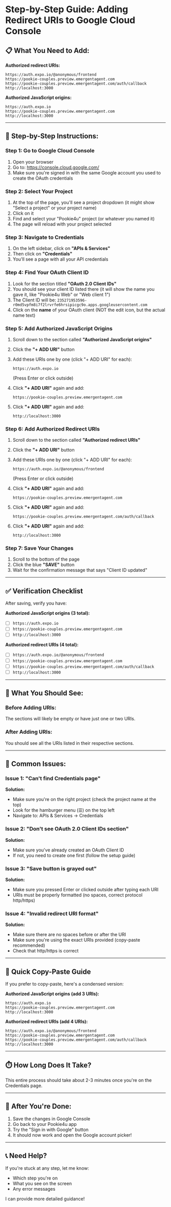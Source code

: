 # Step-by-Step Guide: Adding Redirect URIs to Google Cloud Console

## 📋 What You Need to Add:

**Authorized redirect URIs:**
```
https://auth.expo.io/@anonymous/frontend
https://pookie-couples.preview.emergentagent.com
https://pookie-couples.preview.emergentagent.com/auth/callback
http://localhost:3000
```

**Authorized JavaScript origins:**
```
https://auth.expo.io
https://pookie-couples.preview.emergentagent.com
http://localhost:3000
```

---

## 🎯 Step-by-Step Instructions:

### Step 1: Go to Google Cloud Console
1. Open your browser
2. Go to: https://console.cloud.google.com/
3. Make sure you're signed in with the same Google account you used to create the OAuth credentials

### Step 2: Select Your Project
1. At the top of the page, you'll see a project dropdown (it might show "Select a project" or your project name)
2. Click on it
3. Find and select your "Pookie4u" project (or whatever you named it)
4. The page will reload with your project selected

### Step 3: Navigate to Credentials
1. On the left sidebar, click on **"APIs & Services"**
2. Then click on **"Credentials"**
3. You'll see a page with all your API credentials

### Step 4: Find Your OAuth Client ID
1. Look for the section titled **"OAuth 2.0 Client IDs"**
2. You should see your client ID listed there (it will show the name you gave it, like "Pookie4u Web" or "Web client 1")
3. The Client ID will be: `235271953596-r0md5vpfm8i7f2lrvrfe6hrsipicgc9o.apps.googleusercontent.com`
4. Click on the **name** of your OAuth client (NOT the edit icon, but the actual name text)

### Step 5: Add Authorized JavaScript Origins
1. Scroll down to the section called **"Authorized JavaScript origins"**
2. Click the **"+ ADD URI"** button
3. Add these URIs one by one (click "+ ADD URI" for each):
   ```
   https://auth.expo.io
   ```
   (Press Enter or click outside)
   
4. Click **"+ ADD URI"** again and add:
   ```
   https://pookie-couples.preview.emergentagent.com
   ```
   
5. Click **"+ ADD URI"** again and add:
   ```
   http://localhost:3000
   ```

### Step 6: Add Authorized Redirect URIs
1. Scroll down to the section called **"Authorized redirect URIs"**
2. Click the **"+ ADD URI"** button
3. Add these URIs one by one (click "+ ADD URI" for each):
   ```
   https://auth.expo.io/@anonymous/frontend
   ```
   (Press Enter or click outside)
   
4. Click **"+ ADD URI"** again and add:
   ```
   https://pookie-couples.preview.emergentagent.com
   ```
   
5. Click **"+ ADD URI"** again and add:
   ```
   https://pookie-couples.preview.emergentagent.com/auth/callback
   ```
   
6. Click **"+ ADD URI"** again and add:
   ```
   http://localhost:3000
   ```

### Step 7: Save Your Changes
1. Scroll to the bottom of the page
2. Click the blue **"SAVE"** button
3. Wait for the confirmation message that says "Client ID updated"

---

## ✅ Verification Checklist

After saving, verify you have:

**Authorized JavaScript origins (3 total):**
- [ ] `https://auth.expo.io`
- [ ] `https://pookie-couples.preview.emergentagent.com`
- [ ] `http://localhost:3000`

**Authorized redirect URIs (4 total):**
- [ ] `https://auth.expo.io/@anonymous/frontend`
- [ ] `https://pookie-couples.preview.emergentagent.com`
- [ ] `https://pookie-couples.preview.emergentagent.com/auth/callback`
- [ ] `http://localhost:3000`

---

## 📸 What You Should See:

### Before Adding URIs:
The sections will likely be empty or have just one or two URIs.

### After Adding URIs:
You should see all the URIs listed in their respective sections.

---

## 🚨 Common Issues:

### Issue 1: "Can't find Credentials page"
**Solution:** 
- Make sure you're on the right project (check the project name at the top)
- Look for the hamburger menu (☰) on the top left
- Navigate to: APIs & Services → Credentials

### Issue 2: "Don't see OAuth 2.0 Client IDs section"
**Solution:**
- Make sure you've already created an OAuth Client ID
- If not, you need to create one first (follow the setup guide)

### Issue 3: "Save button is grayed out"
**Solution:**
- Make sure you pressed Enter or clicked outside after typing each URI
- URIs must be properly formatted (no spaces, correct protocol http/https)

### Issue 4: "Invalid redirect URI format"
**Solution:**
- Make sure there are no spaces before or after the URI
- Make sure you're using the exact URIs provided (copy-paste recommended)
- Check that http/https is correct

---

## 🎯 Quick Copy-Paste Guide

If you prefer to copy-paste, here's a condensed version:

**Authorized JavaScript origins (add 3 URIs):**
```
https://auth.expo.io
https://pookie-couples.preview.emergentagent.com
http://localhost:3000
```

**Authorized redirect URIs (add 4 URIs):**
```
https://auth.expo.io/@anonymous/frontend
https://pookie-couples.preview.emergentagent.com
https://pookie-couples.preview.emergentagent.com/auth/callback
http://localhost:3000
```

---

## ⏱️ How Long Does It Take?

This entire process should take about 2-3 minutes once you're on the Credentials page.

---

## 🎉 After You're Done:

1. Save the changes in Google Console
2. Go back to your Pookie4u app
3. Try the "Sign in with Google" button
4. It should now work and open the Google account picker!

---

## 📞 Need Help?

If you're stuck at any step, let me know:
- Which step you're on
- What you see on the screen
- Any error messages

I can provide more detailed guidance!
